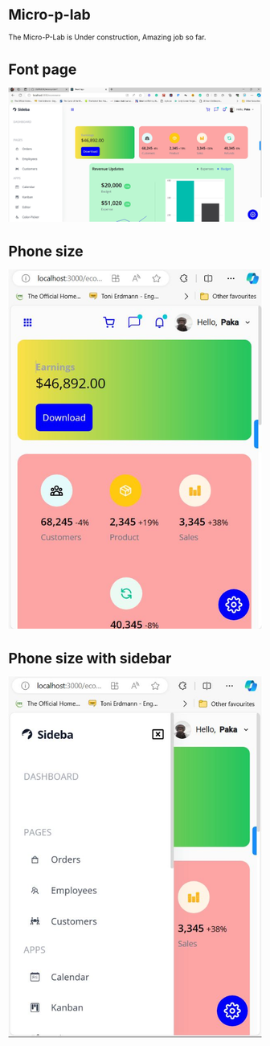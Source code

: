# Micro-p-lab
The Micro-P-Lab is Under construction, Amazing job so far.

# Font page
![App-Image](./src/data/images/front1.JPG)

# Phone size
![App-Image](./src/data/images/front2.JPG)

# Phone size with sidebar
![App-Image](./src/data/images/front3.JPG)

